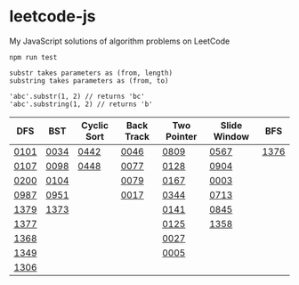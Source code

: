 # leetcode-js
My JavaScript solutions of algorithm problems on LeetCode

```
npm run test
```

```
substr takes parameters as (from, length)
substring takes parameters as (from, to)

'abc'.substr(1, 2) // returns 'bc'
'abc'.substring(1, 2) // returns 'b'
```

|DFS|BST|Cyclic Sort|Back Track|Two Pointer|Slide Window|BFS|
|---|---|---|---|---|---|---|
|[0101](https://github.com/tony40508/leetcode-js/blob/master/0101_symmetricTree/index.js)|[0034](https://github.com/tony40508/leetcode-js/blob/master/0034_FindFirstAndLastPositionOfElementInSortedArray/index.js)|[0442](https://github.com/tony40508/leetcode-js/blob/9f469316f64a4fdf75c530154aeb7dfd134a21c2/0442_FindAllDuplicatesInAnArray/index.js)|[0046](https://github.com/tony40508/leetcode-js/blob/master/0046_Permutations/index.js)|[0809](https://github.com/tony40508/leetcode-js/blob/master/0809_Expressive_Words/index.js)|[0567](https://github.com/tony40508/leetcode-js/blob/master/0567_PermutationInString/index.js)|[1376](https://github.com/tony40508/leetcode-js/blob/master/1376_TimeNeededToInformAllEmployees/index.js)|
|[0107](https://github.com/tony40508/leetcode-js/blob/master/0107_levelOrderBottomTree/index.js)|[0098](https://github.com/tony40508/leetcode-js/blob/master/0098_ValidateBinarySearchTree/index.js)|[0448](https://github.com/tony40508/leetcode-js/blob/9f469316f64a4fdf75c530154aeb7dfd134a21c2/0448_FindAllNumbersDisappearedInAnArray/index.js)|[0077](https://github.com/tony40508/leetcode-js/blob/master/0077_Combinations/index.js)|[0128](https://github.com/tony40508/leetcode-js/blob/2a728e19d89bc8c6433d97598e3bf52afbfc7eca/0128_LongestConsecutiveSequence/index.js)|[0904](https://github.com/tony40508/leetcode-js/blob/master/0904_FruitIntoBaskets/index.js)
|[0200](https://github.com/tony40508/leetcode-js/blob/master/0200_NumberOfIslands/index.js)|[0104](https://github.com/tony40508/leetcode-js/blob/master/0104_maxDepthOfBinaryTree/index.js)|   |[0079](https://github.com/tony40508/leetcode-js/blob/master/0079_WordSearch/index.js)|[0167](https://github.com/tony40508/leetcode-js/blob/master/0167_TwoSumII-InputArrayIsSorted/index.js)|[0003](https://github.com/tony40508/leetcode-js/blob/master/0003_LongestSubstringWithoutRepeatingCharacters/index.js)
|[0987](https://github.com/tony40508/leetcode-js/blob/master/0987_VerticalOrderTraversalOfABinaryTree/index.js)|[0951](https://github.com/tony40508/leetcode-js/blob/master/0951_FlipEquivalentBinaryTrees/index.js)|   |[0017](https://github.com/tony40508/leetcode-js/blob/master/0017_LetterCombinationsOfAPhoneNumber/index.js)|[0344](https://github.com/tony40508/leetcode-js/blob/master/0344_ReverseString/index.js)|[0713](https://github.com/tony40508/leetcode-js/blob/master/0713_SubarrayProductLessThanK/index.js)|   |   |   |
|[1379](https://github.com/tony40508/leetcode-js/blob/master/1379_FindACorrespondingNodeOfABinaryTreeInACloneOfThat/index.js)|[1373](https://github.com/tony40508/leetcode-js/blob/master/1373_MaximumSumBSTInBinaryTree/index.js)|   |   |[0141](https://github.com/tony40508/leetcode-js/blob/master/0141_LinkedListCycle/index.js)|[0845](https://github.com/tony40508/leetcode-js/blob/master/0845_LongestMountainInArray/index.js)
|[1377](https://github.com/tony40508/leetcode-js/blob/master/1377_FrogPositionAfterTSeconds/index.js)|   |   |   |[0125](https://github.com/tony40508/leetcode-js/blob/master/0125_isPalindrome/index.js)|[1358](https://github.com/tony40508/leetcode-js/blob/master/1358_NumberOfSubstringsContainingAllThreeCharacters/index.js)
|[1368](https://github.com/tony40508/leetcode-js/blob/master/1368_MinimumCostToMakeAtLeastOneValidPathInAGrid/index.js)|   |   |   |[0027](https://github.com/tony40508/leetcode-js/blob/master/0027_RemoveElement/index.js)|
|[1349](https://github.com/tony40508/leetcode-js/blob/master/1349_MaximumStudentsTakingExam/index.js)|   |   |   |[0005](https://github.com/tony40508/leetcode-js/blob/master/0005_LongestPalindromicSubstring/index.js)|
|[1306](https://github.com/tony40508/leetcode-js/blob/master/1306_JumpGameIII/index.js)|   |   |   |   |

